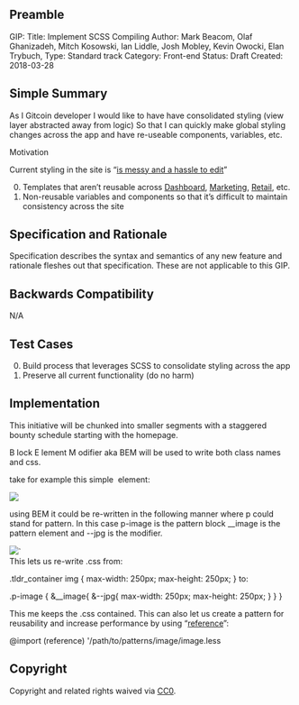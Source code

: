 ## Preamble

GIP: <to be assigned>
Title: Implement SCSS Compiling
Author: Mark Beacom, Olaf Ghanizadeh, Mitch Kosowski, Ian Liddle, Josh Mobley, Kevin Owocki, Elan Trybuch, 
Type: Standard track
Category: Front-end
Status: Draft
Created: 2018-03-28

## Simple Summary

As I Gitcoin developer
I would like to have have consolidated styling (view layer abstracted away from logic)
So that I can quickly make global styling changes across the app and have re-useable components, variables, etc.

Motivation

Current styling in the site is “[is messy and a hassle to edit](https://github.com/gitcoinco/web/issues/135)”

0. Templates that aren’t reusable across [Dashboard](https://github.com/gitcoinco/web/tree/master/app/dashboard), [Marketing](https://github.com/gitcoinco/web/tree/master/app/marketing), [Retail](https://github.com/gitcoinco/web/tree/master/app/retail), etc.
1. Non-reusable variables and components so that it’s difficult to maintain consistency across the site

## Specification and Rationale

Specification describes the syntax and semantics of any new feature and rationale fleshes out that specification. These are not applicable to this GIP.

## Backwards Compatibility

N/A

## Test Cases

0. Build process that leverages SCSS to consolidate styling across the app
1. Preserve all current functionality (do no harm)

## Implementation

This initiative will be chunked into smaller segments with a staggered bounty schedule starting with the homepage.

B lock E lement M odifier aka BEM will be used to write both class names and css. 

take for example this simple <img> element:

<img src="https://gitcoin.co/static/v2/images/tldr/bounties.574eee54d651.jpg">

using BEM it could be re-written in the following manner where p could stand for pattern. In this case p-image is the pattern block __image is the pattern element and --jpg is the modifier.

<div class="p-image">
  <img class="p-image__image p-image__image--jpg" src="https://gitcoin.co/static/v2/images/tldr/bounties.574eee54d651.jpg">`
</div>
This lets us re-write .css from:

.tldr_container img {
    max-width: 250px;
    max-height: 250px;
}
to:

.p-image {
  &__image{
    &--jpg{
      max-width: 250px;
      max-height: 250px;
    }
  }
}

This me keeps the .css contained. This can also let us create a pattern for reusability and increase performance by using “[reference](https://css-tricks.com/reference-imports-in-less-are-kinda-cool/)”:

@import (reference) '/path/to/patterns/image/image.less

## Copyright
Copyright and related rights waived via [CC0](https://creativecommons.org/publicdomain/zero/1.0/).